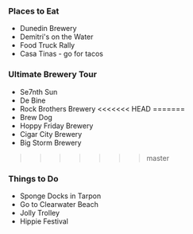 
### Places to Eat
 - Dunedin Brewery
 - Demitri's on the Water
 - Food Truck Rally
 - Casa Tinas - go for tacos

### Ultimate Brewery Tour
 - Se7nth Sun
 - De Bine
 - Rock Brothers Brewery
<<<<<<< HEAD
=======
 - Brew Dog
 - Hoppy Friday Brewery
 - Cigar City Brewery
 - Big Storm Brewery
>>>>>>> master

### Things to Do
 - Sponge Docks in Tarpon
 - Go to Clearwater Beach
 - Jolly Trolley
 - Hippie Festival
